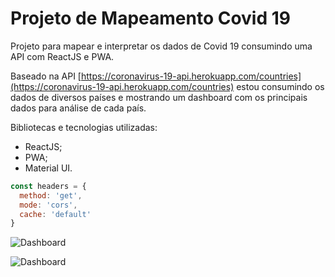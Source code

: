 # Projeto de Mapeamento Covid 19

Projeto para mapear e interpretar os dados de Covid 19 consumindo uma API com ReactJS e PWA.

Baseado na API [https://coronavirus-19-api.herokuapp.com/countries](https://coronavirus-19-api.herokuapp.com/countries) estou consumindo os dados de diversos países e mostrando um dashboard com os principais dados para análise de cada país.


Bibliotecas e tecnologias utilizadas:
- ReactJS;
- PWA;
- Material UI.

```javascript
const headers = {
  method: 'get',
  mode: 'cors',
  cache: 'default'
}
```

![Dashboard](https://i.imgur.com/C2mrUjw.png "Dashboard")

![Dashboard](https://i.imgur.com/2RIVR7h.png "Dashboard")
